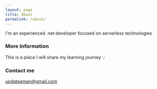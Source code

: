 ```yaml
---
layout: page
title: About
permalink: /about/
---
```


I'm an experienced .net developer focused on serverless technologies

### More Information

This is a place I will share my learning journey :bulb:

### Contact me

[updateaman@gmail.com](mailto:updateaman@gmail.com)